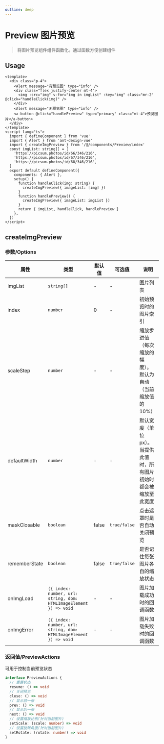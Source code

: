 ```yaml
---
outline: deep
---
```


# Preview 图片预览

> 将图片预览组件组件函数化。通过函数方便创建组件

## Usage

```vue
<template>
  <div class="p-4">
    <Alert message="有预览图" type="info" />
    <div class="flex justify-center mt-4">
      <img :src="img" v-for="img in imgList" :key="img" class="mr-2" @click="handleClick(img)" />
    </div>
    <Alert message="无预览图" type="info" />
    <a-button @click="handlePreview" type="primary" class="mt-4">预览图片</a-button>
  </div>
</template>
<script lang="ts">
  import { defineComponent } from 'vue'
  import { Alert } from 'ant-design-vue'
  import { createImgPreview } from '/@/components/Preview/index'
  const imgList: string[] = [
    'https://picsum.photos/id/66/346/216',
    'https://picsum.photos/id/67/346/216',
    'https://picsum.photos/id/68/346/216',
  ]
  export default defineComponent({
    components: { Alert },
    setup() {
      function handleClick(img: string) {
        createImgPreview({ imageList: [img] })
      }
      function handlePreview() {
        createImgPreview({ imageList: imgList })
      }
      return { imgList, handleClick, handlePreview }
    },
  })
</script>
```

## createImgPreview

### 参数/Options

| 属性            | 类型                                                                | 默认值   | 可选值          | 说明                                 |
|---------------|-------------------------------------------------------------------|-------|--------------|------------------------------------|
| imgList       | `string[]`                                                        | -     | -            | 图片列表                               |
| index         | `number`                                                          | 0     | -            | 初始预览时的图片索引                         |
| scaleStep     | `number`                                                          | -     | -            | 缩放步进值（每次缩放的幅度）。默认为自动（当前缩放值的10%）    |
| defaultWidth  | `number`                                                          | -     | -            | 默认宽度（单位px）。当提供此值时，所有图片初始时都会被缩放至此宽度 |
| maskClosable  | `boolean`                                                         | false | `true/false` | 点击遮罩时是否自动关闭预览                      |
| rememberState | `boolean`                                                         | false | `true/false` | 是否记住每张图片各自的缩放状态                    |
| onImgLoad     | `({ index: number, url: string, dom: HTMLImageElement }) => void` | -     | -            | 图片加载成功时的回调函数                       |
| onImgError    | `({ index: number, url: string, dom: HTMLImageElement }) => void` | -     | -            | 图片加载失败时的回调函数                       |

### 返回值/PreviewActions

可用于控制当前预览状态
```typescript
interface PreviewActions {
  // 重置状态
  resume: () => void
  // 关闭预览
  close: () => void
  // 显示前一张
  prev: () => void
  // 显示后一张
  next: () => void
  // 设置缩放比例(针对当前图片)
  setScale: (scale: number) => void
  // 设置旋转角度(针对当前图片)
  setRotate: (rotate: number) => void
}
```

